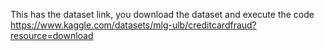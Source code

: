 This has the dataset link, you download the dataset and execute the code
https://www.kaggle.com/datasets/mlg-ulb/creditcardfraud?resource=download
